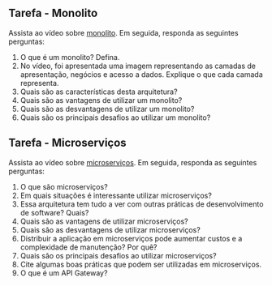 ## Tarefa - Monolito

Assista ao vídeo sobre [monolito](https://youtu.be/CsrHHHPHKwE). Em seguida, responda as seguintes perguntas:

1. O que é um monolito? Defina.
2. No vídeo, foi apresentada uma imagem representando as camadas de apresentação, negócios e acesso a dados. Explique o que cada camada representa.
3. Quais são as características desta arquitetura?
4. Quais são as vantagens de utilizar um monolito?
5. Quais são as desvantagens de utilizar um monolito?
6. Quais são os principais desafios ao utilizar um monolito?

## Tarefa - Microserviços

Assista ao vídeo sobre [microserviços](https://www.youtube.com/watch?v=_2bDOCTnbKc). Em seguida, responda as seguintes perguntas:

1. O que são microserviços?
2. Em quais situações é interessante utilizar microserviços?
3. Essa arquitetura tem tudo a ver com outras práticas de desenvolvimento de software? Quais?
4. Quais são as vantagens de utilizar microserviços?
5. Quais são as desvantagens de utilizar microserviços?
6. Distribuir a aplicação em microserviços pode aumentar custos e a complexidade de manutenção? Por quê?
7. Quais são os principais desafios ao utilizar microserviços?
8. Cite algumas boas práticas que podem ser utilizadas em microserviços.
9. O que é um API Gateway?